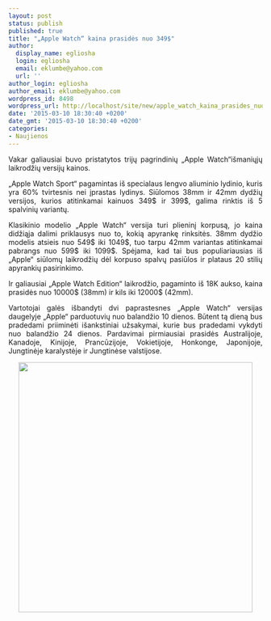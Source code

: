 ```yaml
---
layout: post
status: publish
published: true
title: "„Apple Watch“ kaina prasidės nuo 349$"
author:
  display_name: egliosha
  login: egliosha
  email: eklumbe@yahoo.com
  url: ''
author_login: egliosha
author_email: eklumbe@yahoo.com
wordpress_id: 8498
wordpress_url: http://localhost/site/new/apple_watch_kaina_prasides_nuo_349/
date: '2015-03-10 18:30:40 +0200'
date_gmt: '2015-03-10 18:30:40 +0200'
categories:
- Naujienos
---
```

<p style="text-align: justify;">
	Vakar galiausiai buvo pristatytos trijų pagrindinių &bdquo;Apple Watch&ldquo;i&scaron;maniųjų laikrodžių versijų kainos.</p>
<p style="text-align: justify;">
	&bdquo;Apple Watch Sport&ldquo; pagamintas i&scaron; specialaus lengvo aliuminio lydinio, kuris yra 60% tvirtesnis nei įprastas lydinys. Siūlomos 38mm ir 42mm dydžių versijos, kurios atitinkamai kainuos 349$ ir 399$, galima rinktis i&scaron; 5 spalvinių variantų.</p>
<p style="text-align: justify;">
	Klasikinio modelio &bdquo;Apple Watch&ldquo; versija turi plieninį korpusą, jo kaina didžiąja dalimi priklausys nuo to, kokią apyrankę rinksitės. 38mm dydžio modelis atsieis nuo 549$ iki 1049$, tuo tarpu 42mm variantas atitinkamai pabrangs nuo 599$ iki 1099$. Spėjama, kad tai bus populiariausias i&scaron; &bdquo;Apple&ldquo; siūlomų laikrodžių dėl korpuso spalvų pasiūlos ir plataus 20 stilių apyrankių pasirinkimo.</p>
<p style="text-align: justify;">
	Ir galiausiai &bdquo;Apple Watch Edition&ldquo; laikrodžio, pagaminto i&scaron; 18K aukso, kaina prasidės nuo 10000$ (38mm) ir kils iki 12000$ (42mm).</p>
<p style="text-align: justify;">
	Vartotojai galės i&scaron;bandyti dvi paprastesnes &bdquo;Apple Watch&ldquo; versijas daugelyje &bdquo;Apple&ldquo; parduotuvių nuo balandžio 10 dienos. Būtent tą dieną bus pradedami priiminėti i&scaron;ankstiniai užsakymai, kurie bus pradedami vykdyti nuo balandžio 24 dienos. Pardavimai pirmiausiai prasidės Australijoje, Kanadoje, Kinijoje, Prancūzijoje, Vokietijoje, Honkonge, Japonijoje, Jungtinėje karalystėje ir Jungtinėse valstijose.&nbsp;</p>
<p style="text-align: center;">
	<a href="http://technews.lt/userfiles/apple watch all.jpg"><img alt="" src="http://technews.lt/userfiles/apple watch all.jpg" style="width: 464px; height: 495px;" /></a></p>
